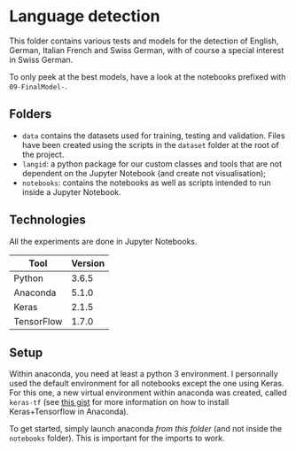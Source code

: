 # Language detection

This folder contains various tests and models for the detection of English, German, Italian French and Swiss German, with of course a special interest in Swiss German.

To only peek at the best models, have a look at the notebooks prefixed with `09-FinalModel-`.

## Folders

* `data` contains the datasets used for training, testing and validation. Files have been created using the scripts in the `dataset` folder at the root of the project.
* `langid`: a python package for our custom classes and tools that are not dependent on the Jupyter Notebook (and create not visualisation);
* `notebooks`: contains the notebooks as well as scripts intended to run inside a Jupyter Notebook.

## Technologies

All the experiments are done in Jupyter Notebooks.

| Tool       | Version |
|------------|---------|
| Python     | 3.6.5   |
| Anaconda   | 5.1.0   |
| Keras      | 2.1.5   |
| TensorFlow | 1.7.0   |


## Setup

Within anaconda, you need at least a python 3 environment. I personnally used the default environment for all notebooks except the one using Keras. For this one, a new virtual environment within anaconda was created, called `keras-tf` (see [this gist](https://gist.github.com/jeffgreenca/28e0fe58644b8af48f97a3e18fe08302) for more information on how to install Keras+Tensorflow in Anaconda). 

To get started, simply launch anaconda _from this folder_ (and not inside the `notebooks` folder). This is important for the imports to work.

